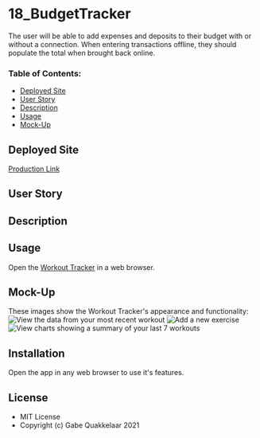 # 18_BudgetTracker

The user will be able to add expenses and deposits to their budget with or without a connection. When entering transactions offline, they should populate the total when brought back online.

### Table of Contents:

- [Deployed Site](#deployed-site)
- [User Story](#user-story)
- [Description](#description)
- [Usage](#Usage)
- [Mock-Up](#Mock-Up)

## Deployed Site

[Production Link](https://vast-atoll-07067.herokuapp.com/)

## User Story

## Description

## Usage

Open the [Workout Tracker](https://vast-atoll-07067.herokuapp.com/) in a web browser.

## Mock-Up

These images show the Workout Tracker's appearance and functionality:
![View the data from your most recent workout](./public/Images/WorkoutTracker.png)
![Add a new exercise](./public/Images/AddWorkout.png)
![View charts showing a summary of your last 7 workouts](./public/Images/WorkoutDashboard.png)

## Installation

Open the app in any web browser to use it's features.

## License

- MIT License
- Copyright (c) Gabe Quakkelaar 2021
